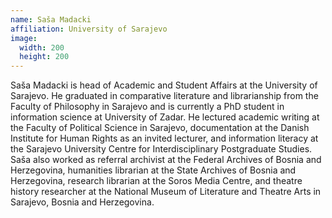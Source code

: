 ```yaml
---
name: Saša Madacki
affiliation: University of Sarajevo
image:
  width: 200
  height: 200
---
```


Saša Madacki is head of Academic and Student Affairs at the University of Sarajevo. He graduated in comparative literature and librarianship from the Faculty of Philosophy in Sarajevo and is currently a PhD student in information science at University of Zadar. He lectured academic writing at the Faculty of Political Science in Sarajevo, documentation at the Danish Institute for Human Rights as an invited lecturer, and information literacy at the Sarajevo University Centre for Interdisciplinary Postgraduate Studies. Saša also worked as referral archivist at the Federal Archives of Bosnia and Herzegovina, humanities librarian at the State Archives of Bosnia and Herzegovina, research librarian at the Soros Media Centre, and theatre history researcher at the National Museum of Literature and Theatre Arts in Sarajevo, Bosnia and Herzegovina.

